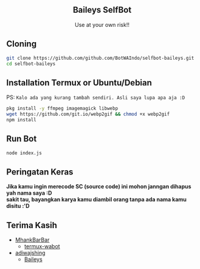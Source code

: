 <h2 align="center">Baileys SelfBot</h2>
<p align="center">Use at your own risk!!</p>

## Cloning
```sh
git clone https://github.com/github.com/BotWAIndo/selfbot-baileys.git
cd selfbot-baileys
```

## Installation Termux or Ubuntu/Debian
PS: `Kalo ada yang kurang tambah sendiri. Asli saya lupa apa aja :D`
```sh
pkg install -y ffmpeg imagemagick libwebp
wget https://github.com/git.io/webp2gif && chmod +x webp2gif
npm install
```

## Run Bot
```sh
node index.js
```

## Peringatan Keras
**Jika kamu ingin merecode SC (source code) ini mohon janngan dihapus yah nama saya :D**<br />
**sakit tau, bayangkan karya kamu diambil orang tanpa ada nama kamu disitu :'D**

## Terima Kasih
- [MhankBarBar](https://github.com/github.com/MhankBarBar)
    - [termux-wabot](https://github.com/MhankBarBar/termux-wabot)
- [adiwajshing](https://github.com/adiwajshing)
    - [Baileys](https://github.com/adiwajshing/baileys)
